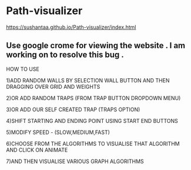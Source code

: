 # Path-visualizer
https://sushantaa.github.io/Path-visualizer/index.html
## Use google crome for viewing the website . I am working on to resolve this bug .

HOW TO USE

1)ADD RANDOM WALLS BY SELECTION WALL BUTTON AND THEN DRAGGING OVER GRID AND WEIGHTS

2)OR ADD RANDOM TRAPS (FROM TRAP BUTTON DROPDOWN MENU)

3)OR ADD OUR SELF CREATED TRAP (TRAPS OPTION)

4)SHIFT STARTING AND ENDING POINT USING START END BUTTONS

5)MODIFY SPEED - (SLOW,MEDIUM,FAST)

6)CHOOSE FROM THE ALGORITHMS TO VISUALISE THAT ALGORITHM AND CLICK ON ANIMATE

7)AND THEN VISUALISE VARIOUS GRAPH ALGORITHMS 

